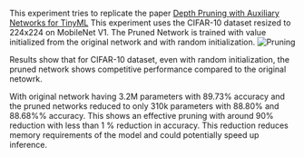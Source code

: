 This experiment tries to replicate the paper [Depth Pruning with Auxiliary Networks for TinyML](https://arxiv.org/abs/2204.10546)
This experiment uses the CIFAR-10 dataset resized to 224x224 on MobileNet V1.
The Pruned Network is trained with value initialized from the original network and with random initialization.
![Pruning](https://github.com/rrquizon1/Depth-Pruning-Replication/assets/70574862/9786bac8-1112-4018-9fe2-ceea8863e2ac)

Results show that for CIFAR-10 dataset, even with random initialization, the pruned network shows competitive performance compared to the original netowrk. 

With original network having 3.2M parameters with 89.73% accuracy and the pruned networks reduced to only 310k parameters with 88.80% and 88.68%% accuracy. This shows an effective pruning with around 90% reduction with less than 1 % reduction in accuracy.
This reduction reduces memory requirements of the model and could potentially speed up inference.
